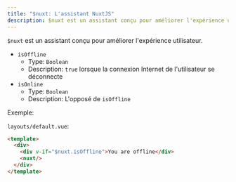 ```yaml
---
title: "$nuxt: L'assistant NuxtJS"
description: $nuxt est un assistant conçu pour améliorer l'expérience utilisateur.
---
```


`$nuxt` est un assistant conçu pour améliorer l'expérience utilisateur.

- `isOffline`
  - Type: `Boolean`
  - Description: `true` lorsque la connexion Internet de l'utilisateur se déconnecte
- `isOnline`
  - Type: `Boolean`
  - Description: L'opposé de `isOffline`

Exemple:

`layouts/default.vue`:

```html
<template>
  <div>
    <div v-if="$nuxt.isOffline">You are offline</div>
    <nuxt/>
  </div>
</template>
```
